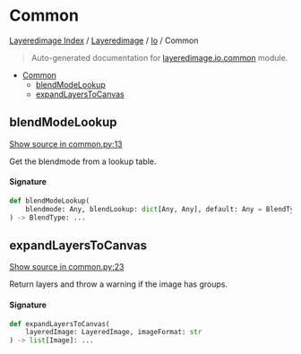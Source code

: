 # Common

[Layeredimage Index](../../README.md#layeredimage-index) / [Layeredimage](../index.md#layeredimage) / [Io](./index.md#io) / Common

> Auto-generated documentation for [layeredimage.io.common](../../../../layeredimage/io/common.py) module.

- [Common](#common)
  - [blendModeLookup](#blendmodelookup)
  - [expandLayersToCanvas](#expandlayerstocanvas)

## blendModeLookup

[Show source in common.py:13](../../../../layeredimage/io/common.py#L13)

Get the blendmode from a lookup table.

#### Signature

```python
def blendModeLookup(
    blendmode: Any, blendLookup: dict[Any, Any], default: Any = BlendType.NORMAL
) -> BlendType: ...
```



## expandLayersToCanvas

[Show source in common.py:23](../../../../layeredimage/io/common.py#L23)

Return layers and throw a warning if the image has groups.

#### Signature

```python
def expandLayersToCanvas(
    layeredImage: LayeredImage, imageFormat: str
) -> list[Image]: ...
```